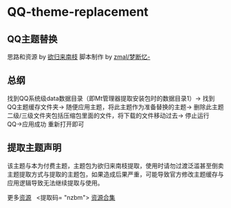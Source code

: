 # QQ-theme-replacement 
## QQ主题替换

思路和资源 by [欲归来南枝](https://space.bilibili.com/1495315743)
脚本制作 by [zmal/梦断忆-](https://space.bilibili.com/554419861)

## 总纲
找到QQ系统级data数据目录（即Mt管理器提取安装包时的数据目录1）→
找到QQ主题缓存文件夹→
随便应用主题，将此主题作为准备替换的主题→
删除此主题二级/三级文件夹包括压缩包里面的文件，将下载的文件移动过去→
停止运行QQ→应用成功 重新打开即可

## 提取主题声明
该主题与本为付费主题，主题包为欲归来南枝提取，使用时请勿过渡泛滥甚至倒卖主题提取方式与提取的主题包，如果造成后果严重，可能导致官方修改主题缓存与应用逻辑导致无法继续提取与使用。

更多[资源](https://www.123pan.com/s/uQ69jv-FX6Q3.html)  
<提取码= "nzbm">
[资源合集](yuguilai.ysupan.com)
